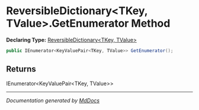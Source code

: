 ﻿# ReversibleDictionary\<TKey, TValue\>.GetEnumerator Method

**Declaring Type:** [ReversibleDictionary\<TKey, TValue\>](../index.md)

```csharp
public IEnumerator<KeyValuePair<TKey, TValue>> GetEnumerator();
```

## Returns

IEnumerator\<KeyValuePair\<TKey, TValue\>\>

___

*Documentation generated by [MdDocs](https://github.com/ap0llo/mddocs)*
